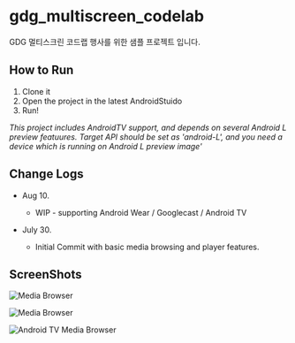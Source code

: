 gdg_multiscreen_codelab
=======================

GDG 멀티스크린 코드랩 행사를 위한 샘플 프로젝트 입니다.


How to Run
----------------------

 1. Clone it
 2. Open the project in the latest AndroidStuido
 3. Run!
  
<i>This project includes AndroidTV support, and depends on several Android L preview featuures. Target API should be set as 'android-L', and you need a device which is running on Android L preview image'</i>


Change Logs
----------------------

 - Aug 10.
     - WIP - supporting Android Wear / Googlecast / Android TV

 - July 30. 
     - Initial Commit with basic media browsing and player features. 

ScreenShots
----------------------

![Media Browser](/screenshots/device-2014-08-10-233328.png?raw=true "Media Browser")

![Media Browser](/screenshots/device-2014-08-10-233344.png?raw=true "Media Browser")

![Android TV Media Browser](/screenshots/device-2014-08-10-233146.png?raw=true "Android TV Media Browser")
